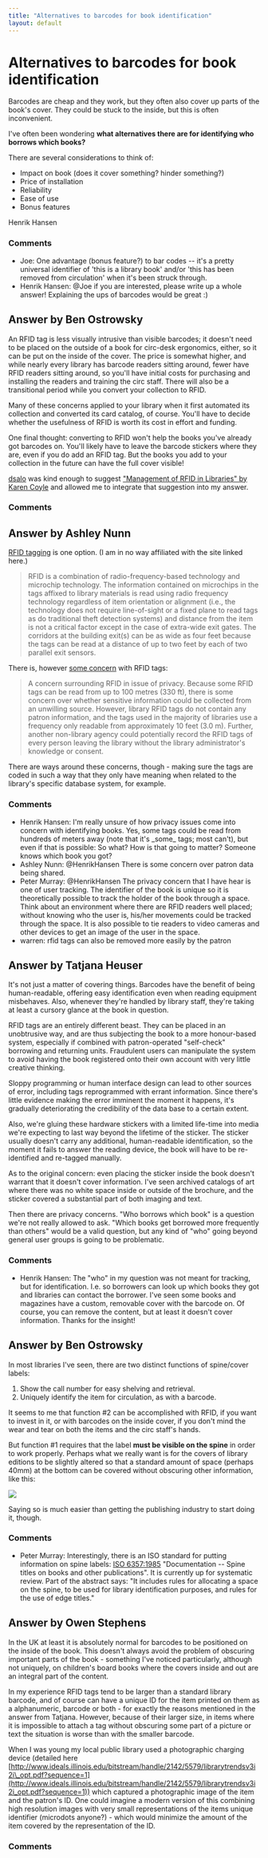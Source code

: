 ```yaml
---
title: "Alternatives to barcodes for book identification"
layout: default
---
```

Alternatives to barcodes for book identification
=====================
Barcodes are cheap and they work, but they often also cover up parts of
the book's cover. They could be stuck to the inside, but this is often
inconvenient.

I've often been wondering **what alternatives there are for identifying
who borrows which books?**

There are several considerations to think of:

-   Impact on book (does it cover something? hinder something?)
-   Price of installation
-   Reliability
-   Ease of use
-   Bonus features


Henrik Hansen

### Comments ###
* Joe: One advantage (bonus feature?) to bar codes -- it's a pretty universal
identifier of 'this is a library book' and/or 'this has been removed
from circulation' when it's been struck through.
* Henrik Hansen: @Joe if you are interested, please write up a whole answer! Explaining
the ups of barcodes would be great :)


Answer by Ben Ostrowsky
----------------
An RFID tag is less visually intrusive than visible barcodes; it doesn't
need to be placed on the outside of a book for circ-desk ergonomics,
either, so it can be put on the inside of the cover. The price is
somewhat higher, and while nearly every library has barcode readers
sitting around, fewer have RFID readers sitting around, so you'll have
initial costs for purchasing and installing the readers and training the
circ staff. There will also be a transitional period while you convert
your collection to RFID.

Many of these concerns applied to your library when it first automated
its collection and converted its card catalog, of course. You'll have to
decide whether the usefulness of RFID is worth its cost in effort and
funding.

One final thought: converting to RFID won't help the books you've
already got barcodes on. You'll likely have to leave the barcode
stickers where they are, even if you do add an RFID tag. But the books
you add to your collection in the future can have the full cover
visible!

[dsalo](http://www.kcoyle.net/jal-31-5.html) was kind enough to suggest
["Management of RFID in Libraries" by Karen
Coyle](http://www.kcoyle.net/jal-31-5.html) and allowed me to integrate
that suggestion into my answer.

### Comments ###

Answer by Ashley Nunn
----------------
[RFID tagging](http://www.rfid-library.com/en/default_e.html) is one
option. (I am in no way affiliated with the site linked here.)

> RFID is a combination of radio-frequency-based technology and
> microchip technology. The information contained on microchips in the
> tags affixed to library materials is read using radio frequency
> technology regardless of item orientation or alignment (i.e., the
> technology does not require line-of-sight or a fixed plane to read
> tags as do traditional theft detection systems) and distance from the
> item is not a critical factor except in the case of extra-wide exit
> gates. The corridors at the building exit(s) can be as wide as four
> feet because the tags can be read at a distance of up to two feet by
> each of two parallel exit sensors.

There is, however [some
concern](http://en.wikipedia.org/wiki/Rfid#Libraries) with RFID tags:

> A concern surrounding RFID in issue of privacy. Because some RFID tags
> can be read from up to 100 metres (330 ft), there is some concern over
> whether sensitive information could be collected from an unwilling
> source. However, library RFID tags do not contain any patron
> information, and the tags used in the majority of libraries use a
> frequency only readable from approximately 10 feet (3.0 m). Further,
> another non-library agency could potentially record the RFID tags of
> every person leaving the library without the library administrator's
> knowledge or consent.

There are ways around these concerns, though - making sure the tags are
coded in such a way that they only have meaning when related to the
library's specific database system, for example.

### Comments ###
* Henrik Hansen: I'm really unsure of how privacy issues come into concern with
identifying books. Yes, some tags could be read from hundreds of meters
away (note that it's \_some\_ tags; most can't), but even if that is
possible: So what? How is that going to matter? Someone knows which book
you got?
* Ashley Nunn: @HenrikHansen There is some concern over patron data being shared.
* Peter Murray: @HenrikHansen The privacy concern that I have hear is one of user
tracking. The identifier of the book is unique so it is theoretically
possible to track the holder of the book through a space. Think about an
environment where there are RFID readers well placed; without knowing
who the user is, his/her movements could be tracked through the space.
It is also possible to tie readers to video cameras and other devices to
get an image of the user in the space.
* warren: rfid tags can also be removed more easily by the patron

Answer by Tatjana Heuser
----------------
It's not just a matter of covering things. Barcodes have the benefit of
being human-readable, offering easy identification even when reading
equipment misbehaves. Also, whenever they're handled by library staff,
they're taking at least a cursory glance at the book in question.

RFID tags are an entirely different beast. They can be placed in an
unobtrusive way, and are thus subjecting the book to a more honour-based
system, especially if combined with patron-operated "self-check"
borrowing and returning units. Fraudulent users can manipulate the
system to avoid having the book registered onto their own account with
very little creative thinking.

Sloppy programming or human interface design can lead to other sources
of error, including tags reprogrammed with errant information. Since
there's little evidence making the error imminent the moment it happens,
it's gradually deteriorating the credibility of the data base to a
certain extent.

Also, we're gluing these hardware stickers with a limited life-time into
media we're expecting to last way beyond the lifetime of the sticker.
The sticker usually doesn't carry any additional, human-readable
identification, so the moment it fails to answer the reading device, the
book will have to be re-identified and re-tagged manually.

As to the original concern: even placing the sticker inside the book
doesn't warrant that it doesn't cover information. I've seen archived
catalogs of art where there was no white space inside or outside of the
brochure, and the sticker covered a substantial part of both imaging and
text.

Then there are privacy concerns. "Who borrows which book" is a question
we're not really allowed to ask. "Which books get borrowed more
frequently than others" would be a valid question, but any kind of "who"
going beyond general user groups is going to be problematic.

### Comments ###
* Henrik Hansen: The "who" in my question was not meant for tracking, but for
identification. I.e. so borrowers can look up which books they got and
libraries can contact the borrower. I've seen some books and magazines
have a custom, removable cover with the barcode on. Of course, you can
remove the content, but at least it doesn't cover information. Thanks
for the insight!

Answer by Ben Ostrowsky
----------------
In most libraries I've seen, there are two distinct functions of
spine/cover labels:

1.  Show the call number for easy shelving and retrieval.
2.  Uniquely identify the item for circulation, as with a barcode.

It seems to me that function \#2 can be accomplished with RFID, if you
want to invest in it, or with barcodes on the inside cover, if you don't
mind the wear and tear on both the items and the circ staff's hands.

But function \#1 requires that the label **must be visible on the
spine** in order to work properly. Perhaps what we really want is for
the covers of library editions to be slightly altered so that a standard
amount of space (perhaps 40mm) at the bottom can be covered without
obscuring other information, like this:

![](http://i.stack.imgur.com/CTYnh.jpg)

Saying so is much easier than getting the publishing industry to start
doing it, though.

### Comments ###
* Peter Murray: Interestingly, there is an ISO standard for putting information on spine
labels: [ISO
6357:1985](http://www.iso.org/iso/iso\_catalogue/catalogue\_tc/catalogue\_detail.htm?csnumber=12665)
"Documentation -- Spine titles on books and other publications". It is
currently up for systematic review. Part of the abstract says: "It
includes rules for allocating a space on the spine, to be used for
library identification purposes, and rules for the use of edge titles."

Answer by Owen Stephens
----------------
In the UK at least it is absolutely normal for barcodes to be positioned
on the inside of the book. This doesn't always avoid the problem of
obscuring important parts of the book - something I've noticed
particularly, although not uniquely, on children's board books where the
covers inside and out are an integral part of the content.

In my experience RFID tags tend to be larger than a standard library
barcode, and of course can have a unique ID for the item printed on them
as a alphanumeric, barcode or both - for exactly the reasons mentioned
in the answer from Tatjana. However, because of their larger size, in
items where it is impossible to attach a tag without obscuring some part
of a picture or text the situation is worse than with the smaller
barcode.

When I was young my local public library used a photographic charging
device (detailed here
[http://www.ideals.illinois.edu/bitstream/handle/2142/5579/librarytrendsv3i2i\_opt.pdf?sequence=1](http://www.ideals.illinois.edu/bitstream/handle/2142/5579/librarytrendsv3i2i_opt.pdf?sequence=1))
which captured a photographic image of the item and the patron's ID. One
could imagine a modern version of this combining high resolution images
with very small representations of the items unique identifier
(microdots anyone?) - which would minimize the amount of the item
covered by the representation of the ID.

### Comments ###

